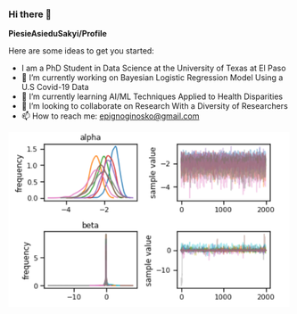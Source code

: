 ### Hi there 👋


**PiesieAsieduSakyi/Profile** 

Here are some ideas to get you started:
- I am a PhD Student in Data Science at the University of Texas at El Paso
- 🔭 I’m currently working on Bayesian Logistic Regression Model Using a U.S Covid-19 Data
- 🌱 I’m currently learning AI/ML Techniques Applied to Health Disparities
- 👯 I’m looking to collaborate on Research With a Diversity of Researchers
- 📫 How to reach me: epignoginosko@gmail.com


![](conv_diags.PNG)
